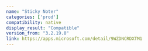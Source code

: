 ```yaml
---
name: "Sticky Noter"
categories: ['prod']
compatibility: native
display_result: "Compatible"
version_from: "3.2.19.0"
link: https://apps.microsoft.com/detail/9WZDNCRDXTM1
---
```

